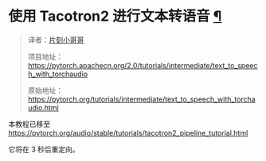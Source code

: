 


 使用 Tacotron2 进行文本转语音
 [¶](#text-to-speech-with-tacotron2 "固定链接到此标题")
=============================================================================================

> 译者：[片刻小哥哥](https://github.com/jiangzhonglian)
>
> 项目地址：<https://pytorch.apachecn.org/2.0/tutorials/intermediate/text_to_speech_with_torchaudio>
>
> 原始地址：<https://pytorch.org/tutorials/intermediate/text_to_speech_with_torchaudio.html>




 本教程已移至
 <https://pytorch.org/audio/stable/tutorials/tacotron2_pipeline_tutorial.html>




 它将在 3 秒后重定向。









